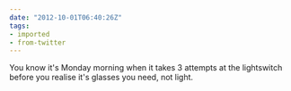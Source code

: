 ```yaml
---
date: "2012-10-01T06:40:26Z"
tags:
- imported
- from-twitter
---
```

You know it's Monday morning when it takes 3 attempts at the lightswitch before you realise it's glasses you need, not light.
